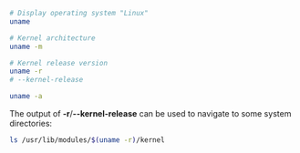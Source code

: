 ```sh
# Display operating system "Linux"
uname

# Kernel architecture
uname -m

# Kernel release version
uname -r
# --kernel-release

uname -a
```

The output of **-r**/**--kernel-release** can be used to navigate to some system directories:
```sh
ls /usr/lib/modules/$(uname -r)/kernel
```